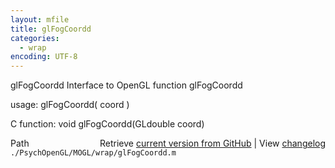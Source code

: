 ```yaml
---
layout: mfile
title: glFogCoordd
categories:
  - wrap
encoding: UTF-8
---
```


glFogCoordd  Interface to OpenGL function glFogCoordd

usage:  glFogCoordd\( coord \)

C function:  void glFogCoordd\(GLdouble coord\)


<div class="code_header" style="text-align:right;">
  <span style="float:left;">Path&nbsp;&nbsp;</span> <span class="counter">Retrieve <a href=
  "https://raw.github.com/Psychtoolbox-3/Psychtoolbox-3/beta/./PsychOpenGL/MOGL/wrap/glFogCoordd.m">current version from GitHub</a> | View <a href=
  "https://github.com/Psychtoolbox-3/Psychtoolbox-3/commits/beta/./PsychOpenGL/MOGL/wrap/glFogCoordd.m">changelog</a></span>
</div>
<div class="code">
  <code>./PsychOpenGL/MOGL/wrap/glFogCoordd.m</code>
</div>
